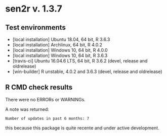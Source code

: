 # sen2r v. 1.3.7

## Test environments
* [local installation] Ubuntu 18.04, 64 bit, R 3.6.3
* [local installation] Archlinux, 64 bit, R 4.0.2
* [local installation] Windows 10, 64 bit, R 4.0.0
* [local installation] Windows 10, 64 bit, R 3.6.3
* [travis-ci] Ubuntu 16.04.6 LTS, 64 bit, R 3.6.2 (devel, release and oldrelease)
* [win-builder] R unstable, 4.0.2 and 3.6.3 (devel, release and oldrelease)

## R CMD check results
There were no ERRORs or WARNINGs.

A note was returned:
```
Number of updates in past 6 months: 7
```
this because this package is quite recente and under active development.
